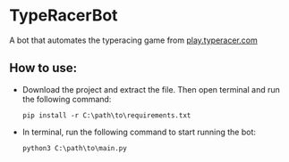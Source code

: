 # TypeRacerBot
A bot that automates the typeracing game from [play.typeracer.com](https://play.typeracer.com/)

## How to use:
* Download the project and extract the file. Then open terminal and run the following command:

  ```
  pip install -r C:\path\to\requirements.txt
  ```
* In terminal, run the following command to start running the bot:

  ```
  python3 C:\path\to\main.py
  ```
